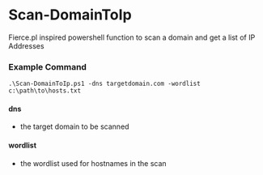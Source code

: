# Scan-DomainToIp
Fierce.pl inspired powershell function to scan a domain and get a list of IP Addresses

### Example Command
    .\Scan-DomainToIp.ps1 -dns targetdomain.com -wordlist c:\path\to\hosts.txt
	
#### dns
 + the target domain to be scanned

#### wordlist
 + the wordlist used for hostnames in the scan 
